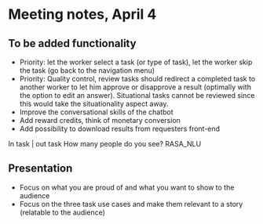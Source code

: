 # Meeting notes, April 4

## To be added functionality
* Priority: let the worker select a task (or type of task), let the worker skip the task (go back to the navigation menu)
* Priority: Quality control, review tasks should redirect a completed task to another worker to let him approve or disapprove a result (optimally with the option to edit an answer).
Situational tasks cannot be reviewed since this would take the situationality aspect away. 
* Improve the conversational skills of the chatbot
* Add reward credits, think of monetary conversion
* Add possibility to download results from requesters front-end

In task | out task
How many people do you see? 
RASA_NLU

## Presentation
* Focus on what you are proud of and what you want to show to the audience
* Focus on the three task use cases and make them relevant to a story (relatable to the audience)

